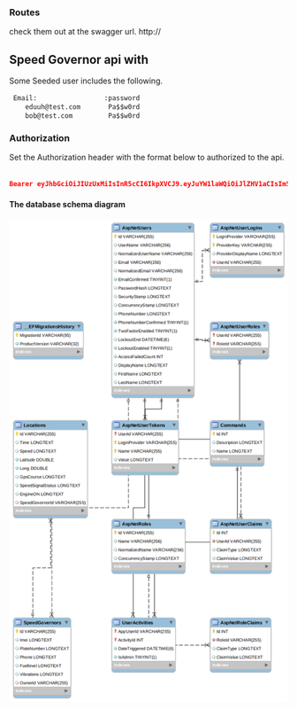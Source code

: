 ### Routes

check them out at the swagger url. http://

## Speed Governor api with

Some Seeded user includes the following.

     Email:                 :password
        eduuh@test.com       Pa$$w0rd
        bob@test.com         Pa$$w0rd

### Authorization

Set the Authorization header with the format below to authorized to the api.

```json

Bearer eyJhbGciOiJIUzUxMiIsInR5cCI6IkpXVCJ9.eyJuYW1laWQiOiJlZHV1aCIsIm5iZiI6MTYwNzQxNjA0NiwiZXhwIjoxNjA4MDIwODQ2LCJpYXQiOjE2MDc0MTYwNDZ9.JfAVD3UxRq5Hy7jTnFCORJUOsVlaifK7iggwAgoipW_onPQ_82-_B8LywFdTVNop-XxyPqwKgLJIHSdA55jHJw
```

#### The database schema diagram

![database](./speedgovernor.png)
